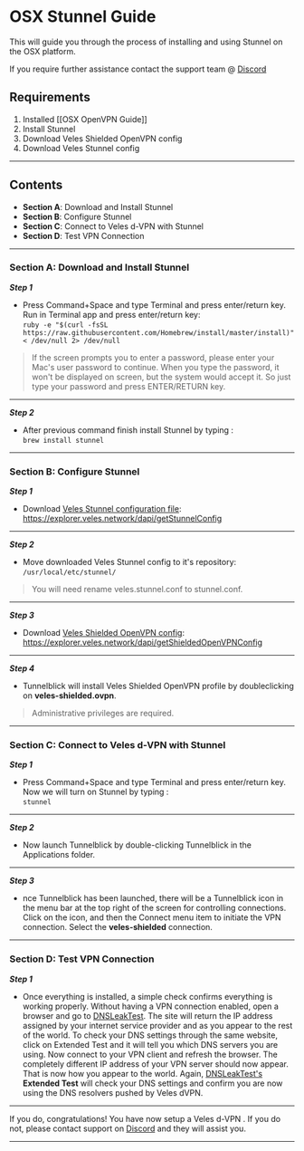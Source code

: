 
# OSX Stunnel Guide 
This will guide you through the process of installing and using Stunnel on the OSX platform.  

If you require further assistance contact the support team @ [Discord](https://discord.gg/P528fGg)

## Requirements
1) Installed [[OSX OpenVPN Guide]]
2) Install Stunnel
3) Download Veles Shielded OpenVPN config
4) Download Veles Stunnel config
***

## Contents
* **Section A**: Download and Install Stunnel
* **Section B**: Configure Stunnel
* **Section C**: Connect to Veles d-VPN with Stunnel
* **Section D**: Test VPN Connection
***

### Section A: Download and Install Stunnel 

***Step 1***
* Press Command+Space and type Terminal and press enter/return key. Run in Terminal app and press enter/return key:  
`ruby -e "$(curl -fsSL https://raw.githubusercontent.com/Homebrew/install/master/install)" < /dev/null 2> /dev/null`  

> If the screen prompts you to enter a password, please enter your Mac's user password to continue. When you type the password, it won't be displayed on screen, but the system would accept it. So just type your password and press ENTER/RETURN key.

***

***Step 2***
* After previous command finish install Stunnel by typing :  
`brew install stunnel`  
***

### Section B: Configure Stunnel

***Step 1***
* Download [Veles Stunnel configuration file](https://explorer.veles.network/dapi/getStunnelConfig):   
https://explorer.veles.network/dapi/getStunnelConfig  
***

***Step 2***
* Move downloaded Veles Stunnel config to it's repository:  
`/usr/local/etc/stunnel/`  
  
> You will need rename veles.stunnel.conf to stunnel.conf.

***

***Step 3***
* Download [Veles Shielded OpenVPN config](https://explorer.veles.network/dapi/getShieldedOpenVPNConfig):   
https://explorer.veles.network/dapi/getShieldedOpenVPNConfig 
***

***Step 4***
* Tunnelblick will install Veles Shielded OpenVPN profile by doubleclicking on **veles-shielded.ovpn**.  

> Administrative privileges are required.

***
### Section C: Connect to Veles d-VPN with Stunnel

***Step 1***
* Press Command+Space and type Terminal and press enter/return key. Now we will turn on Stunnel by typing :  
`stunnel`
***

***Step 2***
* Now launch Tunnelblick by double-clicking Tunnelblick in the Applications folder.
***

***Step 3***
* nce Tunnelblick has been launched, there will be a Tunnelblick icon in the menu bar at the top right of the screen for controlling connections. Click on the icon, and then the Connect menu item to initiate the VPN connection. Select the **veles-shielded** connection.
***

### Section D: Test VPN Connection

***Step 1***
* Once everything is installed, a simple check confirms everything is working properly. Without having a VPN connection enabled, open a browser and go to [DNSLeakTest](https://www.dnsleaktest.com/).
The site will return the IP address assigned by your internet service provider and as you appear to the rest of the world. To check your DNS settings through the same website, click on Extended Test and it will tell you which DNS servers you are using.
Now connect to your VPN client and refresh the browser. The completely different IP address of your VPN server should now appear. That is now how you appear to the world. Again, [DNSLeakTest's](https://www.dnsleaktest.com/) **Extended Test** will check your DNS settings and confirm you are now using the DNS resolvers pushed by Veles dVPN.
***

If you do, congratulations! You have now setup a Veles d-VPN . If you do not, please contact support on [Discord](https://discord.gg/P528fGg) and they will assist you.  
***
